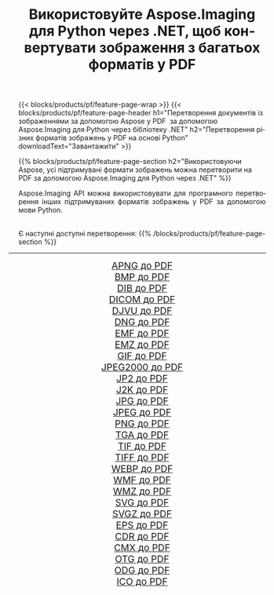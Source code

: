 ﻿---
title: Використовуйте Aspose.Imaging для Python через .NET, щоб конвертувати зображення з багатьох форматів у PDF 
weight: 3920
url: /uk/python-net/conversion/to/pdf/ 
lang: uk
langdirlevel: 2
locales: zh-hans,ja,it,ru,de,es,fr,nl,id,lt,pl,pt,vi,tr,ko,zh-hant,ar,hi,th,sv,cs,uk,he
description: Ви можете використовувати Aspose.Imaging для Python через бібліотеку .NET для перетворення різноманітних форматів у PDF
---

{{< blocks/products/pf/feature-page-wrap >}}
{{< blocks/products/pf/feature-page-header h1="Перетворення документів із зображеннями за допомогою Aspose у PDF  за допомогою Aspose.Imaging для Python через бібліотеку .NET" h2="Перетворення різних форматів зображень у PDF на основі Python" downloadText="Завантажити" >}}


{{% blocks/products/pf/feature-page-section  h2="Використовуючи Aspose, усі підтримувані формати зображень можна перетворити на PDF за допомогою Aspose.Imaging для Python через .NET" %}}
<p align=justify>Aspose.Imaging API можна використовувати для програмного перетворення інших підтримуваних форматів зображень у PDF за допомогою мови Python.</p>
<br/>
Є наступні доступні перетворення:
{{% /blocks/products/pf/feature-page-section %}}
<div class="container-fluid productfamilypage bg-gray">
    <div class="convertypes bg-gray agp-content section">
        <div class="container">
		<hr style="margin-left:-20px;"/>
		<div class="row other-converters" style="gap: 10px;font-size: 19px;text-align:center;">
		    <div class='col-md-2 other-converter remove-lp remove-rp'><a href="/imaging/uk/python-net/conversion/apng-to-pdf/" style="padding:15px;">APNG до PDF</a></div>
<div class='col-md-2 other-converter remove-lp remove-rp'><a href="/imaging/uk/python-net/conversion/bmp-to-pdf/" style="padding:15px;">BMP до PDF</a></div>
<div class='col-md-2 other-converter remove-lp remove-rp'><a href="/imaging/uk/python-net/conversion/dib-to-pdf/" style="padding:15px;">DIB до PDF</a></div>
<div class='col-md-2 other-converter remove-lp remove-rp'><a href="/imaging/uk/python-net/conversion/dicom-to-pdf/" style="padding:15px;">DICOM до PDF</a></div>
<div class='col-md-2 other-converter remove-lp remove-rp'><a href="/imaging/uk/python-net/conversion/djvu-to-pdf/" style="padding:15px;">DJVU до PDF</a></div>
<div class='col-md-2 other-converter remove-lp remove-rp'><a href="/imaging/uk/python-net/conversion/dng-to-pdf/" style="padding:15px;">DNG до PDF</a></div>
<div class='col-md-2 other-converter remove-lp remove-rp'><a href="/imaging/uk/python-net/conversion/emf-to-pdf/" style="padding:15px;">EMF до PDF</a></div>
<div class='col-md-2 other-converter remove-lp remove-rp'><a href="/imaging/uk/python-net/conversion/emz-to-pdf/" style="padding:15px;">EMZ до PDF</a></div>
<div class='col-md-2 other-converter remove-lp remove-rp'><a href="/imaging/uk/python-net/conversion/gif-to-pdf/" style="padding:15px;">GIF до PDF</a></div>
<div class='col-md-2 other-converter remove-lp remove-rp'><a href="/imaging/uk/python-net/conversion/jpeg2000-to-pdf/" style="padding:15px;">JPEG2000 до PDF</a></div>
<div class='col-md-2 other-converter remove-lp remove-rp'><a href="/imaging/uk/python-net/conversion/jp2-to-pdf/" style="padding:15px;">JP2 до PDF</a></div>
<div class='col-md-2 other-converter remove-lp remove-rp'><a href="/imaging/uk/python-net/conversion/j2k-to-pdf/" style="padding:15px;">J2K до PDF</a></div>
<div class='col-md-2 other-converter remove-lp remove-rp'><a href="/imaging/uk/python-net/conversion/jpg-to-pdf/" style="padding:15px;">JPG до PDF</a></div>
<div class='col-md-2 other-converter remove-lp remove-rp'><a href="/imaging/uk/python-net/conversion/jpeg-to-pdf/" style="padding:15px;">JPEG до PDF</a></div>
<div class='col-md-2 other-converter remove-lp remove-rp'><a href="/imaging/uk/python-net/conversion/png-to-pdf/" style="padding:15px;">PNG до PDF</a></div>
<div class='col-md-2 other-converter remove-lp remove-rp'><a href="/imaging/uk/python-net/conversion/tga-to-pdf/" style="padding:15px;">TGA до PDF</a></div>
<div class='col-md-2 other-converter remove-lp remove-rp'><a href="/imaging/uk/python-net/conversion/tif-to-pdf/" style="padding:15px;">TIF до PDF</a></div>
<div class='col-md-2 other-converter remove-lp remove-rp'><a href="/imaging/uk/python-net/conversion/tiff-to-pdf/" style="padding:15px;">TIFF до PDF</a></div>
<div class='col-md-2 other-converter remove-lp remove-rp'><a href="/imaging/uk/python-net/conversion/webp-to-pdf/" style="padding:15px;">WEBP до PDF</a></div>
<div class='col-md-2 other-converter remove-lp remove-rp'><a href="/imaging/uk/python-net/conversion/wmf-to-pdf/" style="padding:15px;">WMF до PDF</a></div>
<div class='col-md-2 other-converter remove-lp remove-rp'><a href="/imaging/uk/python-net/conversion/wmz-to-pdf/" style="padding:15px;">WMZ до PDF</a></div>
<div class='col-md-2 other-converter remove-lp remove-rp'><a href="/imaging/uk/python-net/conversion/svg-to-pdf/" style="padding:15px;">SVG до PDF</a></div>
<div class='col-md-2 other-converter remove-lp remove-rp'><a href="/imaging/uk/python-net/conversion/svgz-to-pdf/" style="padding:15px;">SVGZ до PDF</a></div>
<div class='col-md-2 other-converter remove-lp remove-rp'><a href="/imaging/uk/python-net/conversion/eps-to-pdf/" style="padding:15px;">EPS до PDF</a></div>
<div class='col-md-2 other-converter remove-lp remove-rp'><a href="/imaging/uk/python-net/conversion/cdr-to-pdf/" style="padding:15px;">CDR до PDF</a></div>
<div class='col-md-2 other-converter remove-lp remove-rp'><a href="/imaging/uk/python-net/conversion/cmx-to-pdf/" style="padding:15px;">CMX до PDF</a></div>
<div class='col-md-2 other-converter remove-lp remove-rp'><a href="/imaging/uk/python-net/conversion/otg-to-pdf/" style="padding:15px;">OTG до PDF</a></div>
<div class='col-md-2 other-converter remove-lp remove-rp'><a href="/imaging/uk/python-net/conversion/odg-to-pdf/" style="padding:15px;">ODG до PDF</a></div>
<div class='col-md-2 other-converter remove-lp remove-rp'><a href="/imaging/uk/python-net/conversion/ico-to-pdf/" style="padding:15px;">ICO до PDF</a></div>
                </div>
        </div>
    </div>
</div>
<br/>


